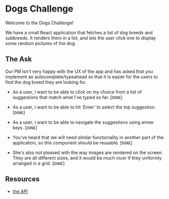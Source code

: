 # Dogs Challenge

Welcome to the Dogs Challenge!

We have a small React application that fetches a list of dog breeds and subbreeds.
It renders them in a list, and lets the user click one to display some random pictures of the dog.

## The Ask

Our PM isn't very happy with the UX of the app and has asked that you implement an autocomplete/typeahead so that it is easier for the users to find the dog breed they are looking for.

- As a user, I want to be able to click on my choice from a list of suggestions that match what I've typed so far. [`DONE`]
- As a user, I want to be able to hit 'Enter' to select the top suggestion. [`DONE`]
- As a user, I want to be able to navigate the suggestions using arrow keys. [`DONE`]

- You've heard that we will need similar functionality in another part of the application, so this component should be reusable. [`DONE`]

- She's also not pleased with the way images are rendered on the screen. They are all different sizes, and it would be much nicer if they uniformly arranged in a grid. [`DONE`]

## Resources

- [the API](https://dog.ceo/dog-api/)
